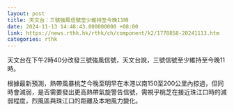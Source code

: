 ```yaml
---
layout: post
title: 天文台：三號強風信號至少維持至今晚11時
date: 2024-11-13 14:48:43.000000000 +08:00
link: https://news.rthk.hk/rthk/ch/component/k2/1778858-20241113.htm
categories: rthk
---
```


天文台在下午2時40分改發三號強風信號，天文台說，三號信號至少維持至今晚11時。

根據最新預測，熱帶風暴桃芝今晚至明早在本港以南150至200公里內掠過，但同時會減弱，是否需要發出更高熱帶氣旋警告信號，需視乎桃芝在接近珠江口時的減弱程度，烈風區與珠江口的距離及本地風力變化。
